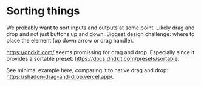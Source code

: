 # Sorting things

We probably want to sort inputs and outputs at some point. Likely drag and drop and not just buttons up and down. Biggest design challenge: where to place the element (up down arrow or drag handle).

https://dndkit.com/ seems promissing for drag and drop. Especially since it provides a sortable preset: https://docs.dndkit.com/presets/sortable.

See minimal example here, comparing it to native drag and drop: https://shadcn-drag-and-drop.vercel.app/.
